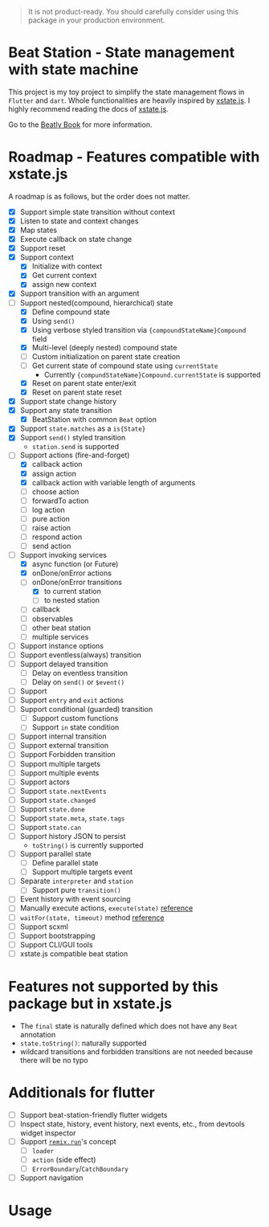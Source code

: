> It is not product-ready. You should carefully consider using this package
> in your production environment.

# Beat Station - State management with state machine

This project is my toy project to simplify the state management flows in `Flutter` and `dart`. Whole functionalities are heavily inspired by [xstate.js](https://xstate.js.org).
I highly recommend reading the docs of [xstate.js](https://xstate.js.org).

Go to the [Beatly Book](https://book.beatly.dev/) for more information.

# Roadmap - Features compatible with xstate.js

A roadmap is as follows, but the order does not matter.

- [x] Support simple state transition without context
- [x] Listen to state and context changes
- [x] Map states
- [x] Execute callback on state change
- [x] Support reset
- [x] Support context
  - [x] Initialize with context
  - [x] Get current context
  - [x] assign new context
- [x] Support transition with an argument
- [ ] Support nested(compound, hierarchical) state
  - [x] Define compound state
  - [x] Using `send()`
  - [x] Using verbose styled transition via `{compoundStateName}Compound` field
  - [x] Multi-level (deeply nested) compound state
  - [ ] Custom initialization on parent state creation
  - [ ] Get current state of compound state using `currentState`
    - Currently `{compundStateName}Compound.currentState` is supported
  - [x] Reset on parent state enter/exit
  - [x] Reset on parent state reset
- [x] Support state change history
- [x] Support any state transition
  - [x] BeatStation with common `Beat` option
- [x] Support `state.matches` as a `is{State}`
- [x] Support `send()` styled transition
  - `station.send` is supported
- [ ] Support actions (fire-and-forget)
  - [x] callback action
  - [x] assign action
  - [x] callback action with variable length of arguments
  - [ ] choose action
  - [ ] forwardTo action
  - [ ] log action
  - [ ] pure action
  - [ ] raise action
  - [ ] respond action
  - [ ] send action
- [ ] Support invoking services
  - [x] async function (or Future)
  - [x] onDone/onError actions
  - [ ] onDone/onError transitions
    - [x] to current station
    - [ ] to nested station
  - [ ] callback
  - [ ] observables
  - [ ] other beat station
  - [ ] multiple services
- [ ] Support instance options
- [ ] Support eventless(always) transition
- [ ] Support delayed transition
  - [ ] Delay on eventless transition
  - [ ] Delay on `send()` or `$event()`
- [ ] Support
- [ ] Support `entry` and `exit` actions
- [ ] Support conditional (guarded) transition
  - [ ] Support custom functions
  - [ ] Support `in` state condition
- [ ] Support internal transition
- [ ] Support external transition
- [ ] Support Forbidden transition
- [ ] Support multiple targets
- [ ] Support multiple events
- [ ] Support actors
- [ ] Support `state.nextEvents`
- [ ] Support `state.changed`
- [ ] Support `state.done`
- [ ] Support `state.meta`, `state.tags`
- [ ] Support `state.can`
- [ ] Support history JSON to persist
  - `toString()` is currently supported
- [ ] Support parallel state
  - [ ] Define parallel state
  - [ ] Support multiple targets event
- [ ] Separate `interpreter` and `station`
  - [ ] Support pure `transition()`
- [ ] Event history with event sourcing
- [ ] Manually execute actions, `execute(state)` [reference](https://xstate.js.org/docs/guides/interpretation.html#executing-actions)
- [ ] `waitFor(state, timeout)` method [reference](https://xstate.js.org/docs/guides/interpretation.html#waitfor)
- [ ] Support scxml
- [ ] Support bootstrapping
- [ ] Support CLI/GUI tools
- [ ] xstate.js compatible beat station

# Features not supported by this package but in xstate.js

- The `final` state is naturally defined which does not have any `Beat` annotation
- `state.toString()`: naturally supported
- wildcard transitions and forbidden transitions are not needed because there will be no typo

# Additionals for flutter

- [ ] Support beat-station-friendly flutter widgets
- [ ] Inspect state, history, event history, next events, etc., from devtools widget inspector
- [ ] Support [`remix.run`](https://remix.run)'s concept
  - [ ] `loader`
  - [ ] `action` (side effect)
  - [ ] `ErrorBoundary`/`CatchBoundary`
- [ ] Support navigation

# Usage
